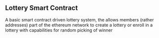 ## Lottery Smart Contract

A basic smart contract driven lottery system, the allows members (rather addresses) part of the 
ethereum network to create a lottery or enroll in a lottery with capabilities for random picking of winner 